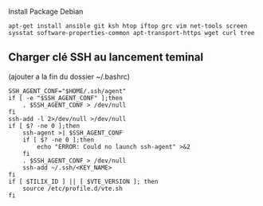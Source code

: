 Install Package Debian
    
    apt-get install ansible git ksh htop iftop grc vim net-tools screen sysstat software-properties-common apt-transport-https wget curl tree

## Charger clé SSH au lancement teminal
(ajouter a la fin du dossier ~/.bashrc)

    SSH_AGENT_CONF="$HOME/.ssh/agent"
    if [ -e "$SSH_AGENT_CONF" ];then
        . $SSH_AGENT_CONF > /dev/null
    fi
    ssh-add -l 2>/dev/null >/dev/null
    if [ $? -ne 0 ];then
        ssh-agent >| $SSH_AGENT_CONF
        if [ $? -ne 0 ];then
            echo "ERROR: Could no launch ssh-agent" >&2
        fi
        . $SSH_AGENT_CONF > /dev/null
        ssh-add ~/.ssh/<KEY_NAME>
    fi
    if [ $TILIX_ID ] || [ $VTE_VERSION ]; then
        source /etc/profile.d/vte.sh
    fi
